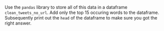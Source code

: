 Use the `pandas` library to store all of this data in a dataframe `clean_tweets_no_url`. Add only the top 15 occuring words to the dataframe. Subsequently print out the `head` of the dataframe to make sure you got the right answer. 
